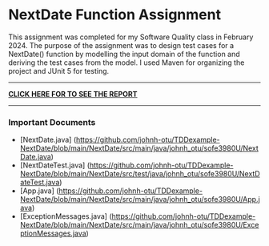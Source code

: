 # NextDate Function Assignment

This assignment was completed for my Software Quality class in February 2024. The purpose of the assignment was to design test cases for a NextDate() function by modelling the input domain of the function and deriving the test cases from the model. I used Maven for organizing the project and JUnit 5 for testing.

---

[**CLICK HERE FOR TO SEE THE REPORT**](https://github.com/johnh-otu/TDDexample-NextDate/blob/main/Report.pdf)

---

### Important Documents
- [NextDate.java] (https://github.com/johnh-otu/TDDexample-NextDate/blob/main/NextDate/src/main/java/johnh_otu/sofe3980U/NextDate.java)
- [NextDateTest.java] (https://github.com/johnh-otu/TDDexample-NextDate/blob/main/NextDate/src/test/java/johnh_otu/sofe3980U/NextDateTest.java)
- [App.java] (https://github.com/johnh-otu/TDDexample-NextDate/blob/main/NextDate/src/main/java/johnh_otu/sofe3980U/App.java)
- [ExceptionMessages.java] (https://github.com/johnh-otu/TDDexample-NextDate/blob/main/NextDate/src/main/java/johnh_otu/sofe3980U/ExceptionMessages.java)